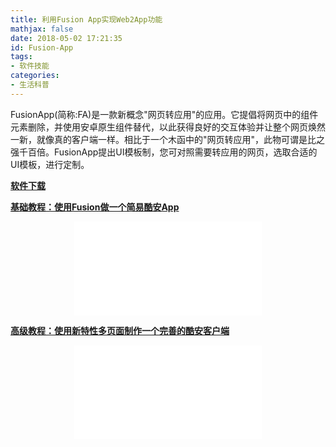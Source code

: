 ```yaml
---
title: 利用Fusion App实现Web2App功能
mathjax: false
date: 2018-05-02 17:21:35
id: Fusion-App
tags:
- 软件技能 
categories: 
- 生活科普
---
```


FusionApp(简称:FA)是一款新概念"网页转应用"的应用。它提倡将网页中的组件元素删除，并使用安卓原生组件替代，以此获得良好的交互体验并让整个网页焕然一新，就像真的客户端一样。相比于一个木函中的"网页转应用"，此物可谓是比之强千百倍。FusionApp提出UI模板制，您可对照需要转应用的网页，选取合适的UI模板，进行定制。

<!--- more --->

**[软件下载](https://www.coolapk.com/apk/cn.coldsong.fusionapp)**

**[基础教程：使用Fusion做一个简易酷安App](https://www.bilibili.com/video/av20964863?share_medium=android&share_source=copy_link&bbid=8E9421B2-19DF-4A7F-9D1C-FF7D9557C7BD44884infoc&ts=1521452507641)**

<center>
<iframe  src="//player.bilibili.com/player.html?aid=20964863&cid=34366230&page=1" scrolling="no" border="0" frameborder="no" framespacing="0" allowfullscreen="true"> </iframe>
</center>

**[高级教程：使用新特性多页面制作一个完善的酷安客户端](https://www.bilibili.com/video/av21276227?share_medium=android&share_source=copy_link&bbid=8E9421B2-19DF-4A7F-9D1C-FF7D9557C7BD44884infoc&ts=1522107475891)**

<center>
<iframe  src="//player.bilibili.com/player.html?aid=21276227&cid=34958424&page=1" scrolling="no" border="0" frameborder="no" framespacing="0" allowfullscreen="true"> </iframe>
</center>